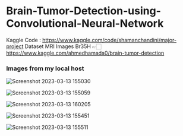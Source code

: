 # Brain-Tumor-Detection-using-Convolutional-Neural-Network

Kaggle Code : https://www.kaggle.com/code/shamanchandini/major-project
Dataset MRI Images Br35H 👉🏻 https://www.kaggle.com/ahmedhamada0/brain-tumor-detection

### Images from my local host

![Screenshot 2023-03-13 155030](https://user-images.githubusercontent.com/89247662/224675605-3607c7e1-54d5-40ed-9963-8bea4ed32949.png)

![Screenshot 2023-03-13 155059](https://user-images.githubusercontent.com/89247662/224675628-71eb97ad-4b96-4858-98ea-5311a579deef.png)

![Screenshot 2023-03-13 160205](https://user-images.githubusercontent.com/89247662/224677336-35353945-861f-4a3d-bc34-c18b124557b8.png)

![Screenshot 2023-03-13 155451](https://user-images.githubusercontent.com/89247662/224675685-2e5b38ce-7f71-4a8d-a2cc-bf5e20f70a6a.png)

![Screenshot 2023-03-13 155511](https://user-images.githubusercontent.com/89247662/224675701-33bd0750-5321-4410-868f-5aa8906d4ca0.png)
